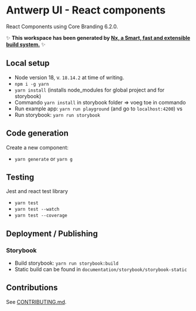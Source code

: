 # Antwerp UI - React components

React Components using Core Branding 6.2.0.

✨ **This workspace has been generated by [Nx, a Smart, fast and extensible build system.](https://nx.dev)** ✨

## Local setup

- Node version 18, v. `18.14.2` at time of writing.
- `npm i -g yarn`
- `yarn install` (installs node_modules for global project and for storybook)
- Commando `yarn install` in storybook folder => voeg toe in commando
- Run example app: `yarn run playground` (and go to `localhost:4200`) vs
- Run storybook: `yarn run storybook`

## Code generation

Create a new component:

- `yarn generate` or `yarn g`

## Testing

Jest and react test library

- `yarn test`
- `yarn test --watch`
- `yarn test --coverage`

## Deployment / Publishing

### Storybook

- Build storybook: `yarn run storybook:build`
- Static build can be found in `documentation/storybook/storybook-static`

## Contributions

See [CONTRIBUTING.md](CONTRIBUTING.md).
